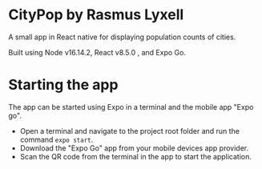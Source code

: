 # CityPop by Rasmus Lyxell
A small app in React native for displaying population counts of cities.

Built using Node v16.14.2, React v8.5.0 , and Expo Go.

# Starting the app
The app can be started using Expo in a terminal and the mobile app "Expo go". 
- Open a terminal and navigate to the project root folder and run the command `expo start`.
- Download the "Expo Go" app from your mobile devices app provider.
- Scan the QR code from the terminal in the app to start the application.
